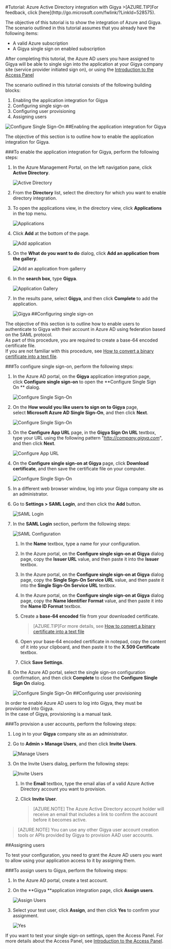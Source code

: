 <properties pageTitle="Tutorial: Azure Active Directory integration with Gigya | Microsoft Azure" description="Learn how to use Gigya with Azure Active Directory to enable single sign-on, automated provisioning, and more!." services="active-directory" authors="MarkusVi"  documentationCenter="na" manager="stevenpo"/>
<tags ms.service="active-directory" ms.devlang="na" ms.topic="article" ms.tgt_pltfrm="na" ms.workload="identity" ms.date="08/01/2015" ms.author="markvi" />
#Tutorial: Azure Active Directory integration with Gigya
>[AZURE.TIP]For feedback, click [here](http://go.microsoft.com/fwlink/?LinkId=528575).
  
The objective of this tutorial is to show the integration of Azure and Gigya.  
The scenario outlined in this tutorial assumes that you already have the following items:

-   A valid Azure subscription
-   A Gigya single sign on enabled subscription
  
After completing this tutorial, the Azure AD users you have assigned to Gigya will be able to single sign into the application at your Gigya company site (service provider initiated sign on), or using the [Introduction to the Access Panel](https://msdn.microsoft.com/library/dn308586)
  
The scenario outlined in this tutorial consists of the following building blocks:

1.  Enabling the application integration for Gigya
2.  Configuring single sign-on
3.  Configuring user provisioning
4.  Assigning users

![Configure Single Sign-On](./media/active-directory-saas-gigya-tutorial/IC789512.png "Configure Single Sign-On")
##Enabling the application integration for Gigya
  
The objective of this section is to outline how to enable the application integration for Gigya.

###To enable the application integration for Gigya, perform the following steps:

1.  In the Azure Management Portal, on the left navigation pane, click **Active Directory**.

    ![Active Directory](./media/active-directory-saas-gigya-tutorial/IC700993.png "Active Directory")

2.  From the **Directory** list, select the directory for which you want to enable directory integration.

3.  To open the applications view, in the directory view, click **Applications** in the top menu.

    ![Applications](./media/active-directory-saas-gigya-tutorial/IC700994.png "Applications")

4.  Click **Add** at the bottom of the page.

    ![Add application](./media/active-directory-saas-gigya-tutorial/IC749321.png "Add application")

5.  On the **What do you want to do** dialog, click **Add an application from the gallery**.

    ![Add an application from gallerry](./media/active-directory-saas-gigya-tutorial/IC749322.png "Add an application from gallerry")

6.  In the **search box**, type **Gigya**.

    ![Application Gallery](./media/active-directory-saas-gigya-tutorial/IC789513.png "Application Gallery")

7.  In the results pane, select **Gigya**, and then click **Complete** to add the application.

    ![Gigya](./media/active-directory-saas-gigya-tutorial/IC789527.png "Gigya")
##Configuring single sign-on
  
The objective of this section is to outline how to enable users to authenticate to Gigya with their account in Azure AD using federation based on the SAML protocol.  
As part of this procedure, you are required to create a base-64 encoded certificate file.  
If you are not familiar with this procedure, see [How to convert a binary certificate into a text file](http://youtu.be/PlgrzUZ-Y1o).

###To configure single sign-on, perform the following steps:

1.  In the Azure AD portal, on the **Gigya** application integration page, click **Configure single sign-on** to open the **Configure Single Sign On ** dialog.

    ![Configure Single Sign-On](./media/active-directory-saas-gigya-tutorial/IC789528.png "Configure Single Sign-On")

2.  On the **How would you like users to sign on to Gigya** page, select **Microsoft Azure AD Single Sign-On**, and then click **Next**.

    ![Configure Single Sign-On](./media/active-directory-saas-gigya-tutorial/IC789529.png "Configure Single Sign-On")

3.  On the **Configure App URL** page, in the **Gigya Sign On URL** textbox, type your URL using the following pattern "*http://company.gigya.com*", and then click **Next**.

    ![Configure App URL](./media/active-directory-saas-gigya-tutorial/IC789530.png "Configure App URL")

4.  On the **Configure single sign-on at Gigya** page, click **Download certificate**, and then save the certificate file on your computer.

    ![Configure Single Sign-On](./media/active-directory-saas-gigya-tutorial/IC789531.png "Configure Single Sign-On")

5.  In a different web browser window, log into your Gigya company site as an administrator.

6.  Go to **Settings \> SAML Login**, and then click the **Add** button.

    ![SAML Login](./media/active-directory-saas-gigya-tutorial/IC789532.png "SAML Login")

7.  In the **SAML Login** section, perform the following steps:

    ![SAML Configuration](./media/active-directory-saas-gigya-tutorial/IC789533.png "SAML Configuration")

    1.  In the **Name** textbox, type a name for your configuration.
    2.  In the Azure portal, on the **Configure single sign-on at Gigya** dialog page, copy the **Issuer URL** value, and then paste it into the **Issuer** textbox.
    3.  In the Azure portal, on the **Configure single sign-on at Gigya** dialog page, copy the **Single Sign-On Service URL** value, and then paste it into the **Single Sign-On Service URL** textbox.
    4.  In the Azure portal, on the **Configure single sign-on at Gigya** dialog page, copy the **Name Identifier Format** value, and then paste it into the **Name ID Format** textbox.
    5.  Create a **base-64 encoded** file from your downloaded certificate.
        
		>[AZURE.TIP]For more details, see [How to convert a binary certificate into a text file](http://youtu.be/PlgrzUZ-Y1o)

    6.  Open your base-64 encoded certificate in notepad, copy the content of it into your clipboard, and then paste it to the **X.509 Certificate** textbox.
    7.  Click **Save Settings**.

8.  On the Azure AD portal, select the single sign-on configuration confirmation, and then click **Complete** to close the **Configure Single Sign On** dialog.

    ![Configure Single Sign-On](./media/active-directory-saas-gigya-tutorial/IC789534.png "Configure Single Sign-On")
##Configuring user provisioning
  
In order to enable Azure AD users to log into Gigya, they must be provisioned into Gigya.  
In the case of Gigya, provisioning is a manual task.

###To provision a user accounts, perform the following steps:

1.  Log in to your **Gigya** company site as an administrator.

2.  Go to **Admin \> Manage Users**, and then click **Invite Users**.

    ![Manage Users](./media/active-directory-saas-gigya-tutorial/IC789535.png "Manage Users")

3.  On the Invite Users dialog, perform the following steps:

    ![Invite Users](./media/active-directory-saas-gigya-tutorial/IC789536.png "Invite Users")

    1.  In the **Email** textbox, type the email alias of a valid Azure Active Directory account you want to provision.
    2.  Click **Invite User**.
    
        >[AZURE.NOTE] The Azure Active Directory account holder will receive an email that includes a link to confirm the account before it becomes active.

>[AZURE.NOTE] You can use any other Gigya user account creation tools or APIs provided by Gigya to provision AAD user accounts.

##Assigning users
  
To test your configuration, you need to grant the Azure AD users you want to allow using your application access to it by assigning them.

###To assign users to Gigya, perform the following steps:

1.  In the Azure AD portal, create a test account.

2.  On the **Gigya **application integration page, click **Assign users**.

    ![Assign Users](./media/active-directory-saas-gigya-tutorial/IC789537.png "Assign Users")

3.  Select your test user, click **Assign**, and then click **Yes** to confirm your assignment.

    ![Yes](./media/active-directory-saas-gigya-tutorial/IC767830.png "Yes")
  
If you want to test your single sign-on settings, open the Access Panel. For more details about the Access Panel, see [Introduction to the Access Panel](https://msdn.microsoft.com/library/dn308586).